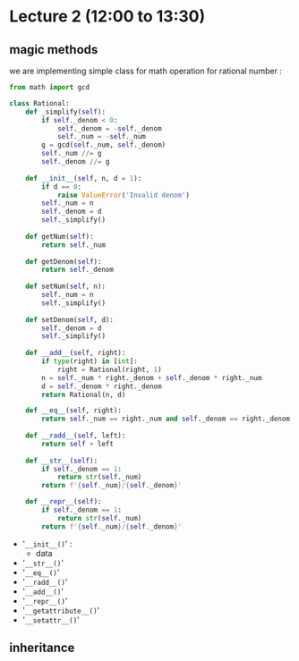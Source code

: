 # Lecture 2 (12:00 to 13:30)






## magic methods


we are implementing simple class for math operation for rational number :

```python
from math import gcd

class Rational:
    def _simplify(self):
        if self._denom < 0:
            self._denom = -self._denom
            self._num = -self._num
        g = gcd(self._num, self._denom)
        self._num //= g
        self._denom //= g
        
    def __init__(self, n, d = 1):
        if d == 0:
            raise ValueError('Invalid denom')
        self._num = n
        self._denom = d
        self._simplify()
        
    def getNum(self):
        return self._num
    
    def getDenom(self):
        return self._denom
    
    def setNum(self, n):
        self._num = n
        self._simplify()
        
    def setDenom(self, d):
        self._denom = d
        self._simplify()
        
    def __add__(self, right):
        if type(right) in [int]:
            right = Rational(right, 1)
        n = self._num * right._denom + self._denom * right._num
        d = self._denom * right._denom
        return Rational(n, d)

    def __eq__(self, right):
        return self._num == right._num and self._denom == right._denom
    
    def __radd__(self, left):
        return self + left
    
    def __str__(self):
        if self._denom == 1:
            return str(self._num)
        return f'{self._num}/{self._denom}'

    def __repr__(self):
        if self._denom == 1:
            return str(self._num)
        return f'{self._num}/{self._denom}'
```

+ '`__init__()`' :
  + data
+ '`__str__()`'
+ '`__eq__()`'
+ '`__radd__()`'
+ '`__add__()`'
+ '`__repr__()`'
+ '`__getattribute__()`'
+ '`__setattr__()`'

## inheritance